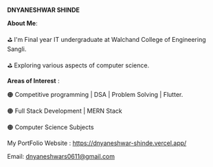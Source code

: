 
**DNYANESHWAR SHINDE**

**About Me**:

⛳ I'm Final year IT undergraduate at Walchand College of Engineering Sangli.

⛳ Exploring various aspects of computer science.


**Areas of Interest** :

🟠 Competitive programming | DSA | Problem Solving | Flutter.

🟠 Full Stack Development | MERN Stack

🟠 Computer Science Subjects

My PortFolio Website : https://dnyaneshwar-shinde.vercel.app/

Email: dnyaneshwars0611@gmail.com








